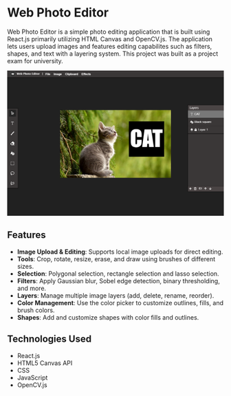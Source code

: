 # Web Photo Editor

Web Photo Editor is a simple photo editing application that is built using React.js primarily utilizing HTML Canvas and OpenCV.js. The application lets users upload images and features editing capabilites such as filters, shapes, and text with a layering system. This project was built as a project exam for university.

![Preview](./assets/front-preview.png)

## Features

- **Image Upload & Editing**: Supports local image uploads for direct editing.
- **Tools**: Crop, rotate, resize, erase, and draw using brushes of different sizes.
- **Selection**: Polygonal selection, rectangle selection and lasso selection.
- **Filters**: Apply Gaussian blur, Sobel edge detection, binary thresholding, and more.
- **Layers**: Manage multiple image layers (add, delete, rename, reorder).
- **Color Management**: Use the color picker to customize outlines, fills, and brush colors.
- **Shapes**: Add and customize shapes with color fills and outlines.

## Technologies Used

- React.js
- HTML5 Canvas API
- CSS
- JavaScript
- OpenCV.js



